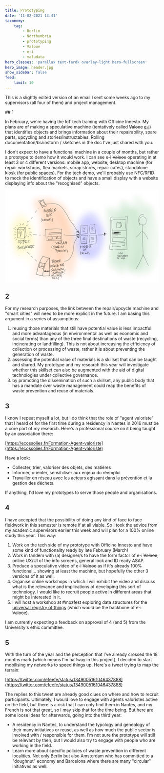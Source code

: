 ```yaml
---
title: Prototyping
date: '11-02-2021 13:41'
taxonomy:
    tag:
        - Berlin
        - Northumbria
        - prototyping
        - Valooe
        - e-i
        - valudata
hero_classes: 'parallax text-fardk overlay-light hero-fullscreen'
hero_image: header.jpg
show_sidebar: false
feed:
    limit: 10
---
```


This is a slightly edited version of an email I sent some weeks ago to my supervisors (all four of them) and project management.

## 1

In February, we're having the IoT tech training with Officine Innesto. My plans are of making a speculative machine (tentatively called ~~Valooe~~ [e-i](https://github.com/opendott-smartcities/II/tree/main/prototyping/e-i)) that identifies objects and brings information about their repairability, spare parts, upcycling and stories/instructables. Rolling documentation/brainstorm / sketches in the doc I've just shared with you.

I don't expect to have a functional machine in a couple of months, but rather a prototype to demo how it would work. I can see e-i ~~Valooe~~ operating in at least 3 or 4 different versions: mobile app, website, desktop machine (for repair workshops, flea markets, scrap stores, repair cafes), standalone kiosk (for public spaces). For the tech demo, we'll probably use NFC/RFID to mock the identification of objects and have a small display with a website displaying info about the "recognised" objects.

![e-i - sketching](valooe.png)

## 2

For my research purposes, the link between the repair/upcycle machine and "smart cities" will need to be more explicit in the future. I am basing this argument in a series of assumptions:

 1. reusing those materials that still have potential value is less impactful and more advantageous (in environmental as well as economic and social terms) than any of the three final destinations of waste (recycling, incinerating or landfilling). This is not about increasing the efficiency of collection or processing of waste, rather it is about preventing the generation of waste.
 2. assessing the potential value of materials is a skillset that can be taught and shared. My prototype and my research this year will investigate whether this skillset can also be augmented with the aid of digital technologies under collective governance.
 3. by promoting the dissemination of such a skillset, any public body that has a mandate over waste management could reap the benefits of waste prevention and reuse of materials.


## 3

I know I repeat myself a lot, but I do think that the role of "agent valoriste" that I heard of for the first time during a residency in Nantes in 2016 must be a core part of my research. Here's a professional course on it being taught by an association there:

[https://ecossolies.fr/Formation-Agent-valoriste](https://ecossolies.fr/Formation-Agent-valoriste)

Have a look:

- Collecter, trier, valoriser des objets, des matières
- Informer, orienter, sensibiliser aux enjeux du réemploi
- Travailler en réseau avec les acteurs agissant dans la prévention et la gestion des déchets.

If anything, I'd love my prototypes to serve those people and organisations.

## 4

I have accepted that the possibility of doing any kind of face to face fieldwork in this semester is remote if at all viable. So I took the advice from my academic supervisors earlier this week and will plan for a 100% online study this year. This way:

 1. Work on the tech side of my prototype with Officine Innesto and have some kind of functionality ready by late February (March)
 2. Work in tandem with (a) designer/s to have the form factor of e-i ~~Valooe~~, online UX/UI of the info screens, general look and ID ready ASAP.
 3. Produce a speculative video of e-i ~~Valooe~~ as if it's already 100% functional... showing at least the machine, but hopefully the other 3 versions of it as well.
 4. Organise online workshops in which I will exhibit the video and discuss what is the relevance and implications of developing this sort of technology. I would like to recruit people active in different areas that might be interested in it.
 5. I will host a workshop at #mozfest exploring data structures for the [universal registry of things](../../concepts/universal-registry-things) (which would be the backbone of e-i ~~Valooe~~).

I am currently expecting a feedback on approval of 4 (and 5) from the University's ethic committee.

## 5

With the turn of the year and the perception that I've already crossed the 18 months mark (which means I'm halfway in this project), I decided to start mobilising my networks to speed things up. Here's a tweet trying to map the terrain:

[https://twitter.com/efeefe/status/1349005161046437888](https://twitter.com/efeefe/status/1349005161046437888)

The replies to this tweet are already good clues on where and how to recruit participants. Ultimately, I would love to engage with agents valoristes active on the field, but there is a risk that I can only find them in Nantes, and my French is not that great, so I may skip that for the time being. But here are some loose ideas for afterwards, going into the third year:

 - A residency in Nantes, to understand the typology and genealogy of their many initiatives or reuse, as well as how much the public sector is involved with / responsible for them. I'm not sure the prototype will still be relevant by then, but I would also try to engage with people who are working in the field.
 - Learn more about specific policies of waste prevention in different localities. Not only Berlin but also Amsterdam who has committed to a "doughnut" economy and Barcelona where there are many "circular" initiatives as well.
